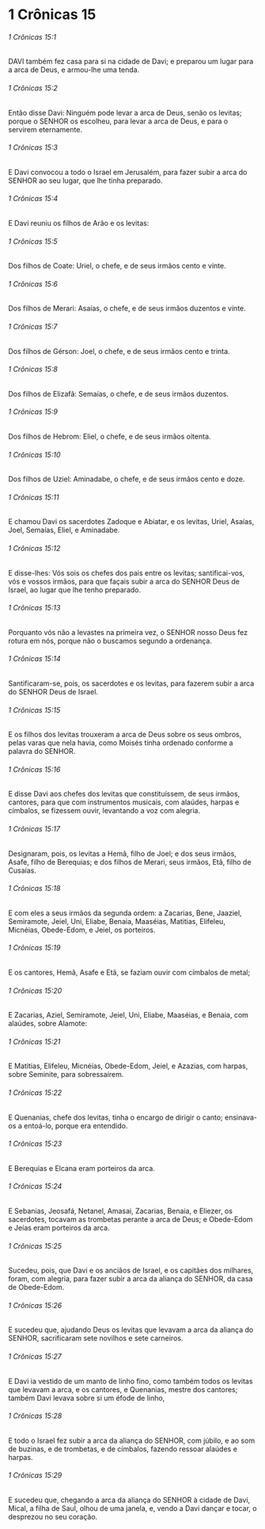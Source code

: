 # 1 Crônicas 15

###### 1 Crônicas 15:1

DAVI também fez casa para si na cidade de Davi; e preparou um lugar para a arca de Deus, e armou-lhe uma tenda.

###### 1 Crônicas 15:2

Então disse Davi: Ninguém pode levar a arca de Deus, senão os levitas; porque o SENHOR os escolheu, para levar a arca de Deus, e para o servirem eternamente.

###### 1 Crônicas 15:3

E Davi convocou a todo o Israel em Jerusalém, para fazer subir a arca do SENHOR ao seu lugar, que lhe tinha preparado.

###### 1 Crônicas 15:4

E Davi reuniu os filhos de Arão e os levitas:

###### 1 Crônicas 15:5

Dos filhos de Coate: Uriel, o chefe, e de seus irmãos cento e vinte.

###### 1 Crônicas 15:6

Dos filhos de Merari: Asaías, o chefe, e de seus irmãos duzentos e vinte.

###### 1 Crônicas 15:7

Dos filhos de Gérson: Joel, o chefe, e de seus irmãos cento e trinta.

###### 1 Crônicas 15:8

Dos filhos de Elizafã: Semaías, o chefe, e de seus irmãos duzentos.

###### 1 Crônicas 15:9

Dos filhos de Hebrom: Eliel, o chefe, e de seus irmãos oitenta.

###### 1 Crônicas 15:10

Dos filhos de Uziel: Aminadabe, o chefe, e de seus irmãos cento e doze.

###### 1 Crônicas 15:11

E chamou Davi os sacerdotes Zadoque e Abiatar, e os levitas, Uriel, Asaías, Joel, Semaías, Eliel, e Aminadabe.

###### 1 Crônicas 15:12

E disse-lhes: Vós sois os chefes dos pais entre os levitas; santificai-vos, vós e vossos irmãos, para que façais subir a arca do SENHOR Deus de Israel, ao lugar que lhe tenho preparado.

###### 1 Crônicas 15:13

Porquanto vós não a levastes na primeira vez, o SENHOR nosso Deus fez rotura em nós, porque não o buscamos segundo a ordenança.

###### 1 Crônicas 15:14

Santificaram-se, pois, os sacerdotes e os levitas, para fazerem subir a arca do SENHOR Deus de Israel.

###### 1 Crônicas 15:15

E os filhos dos levitas trouxeram a arca de Deus sobre os seus ombros, pelas varas que nela havia, como Moisés tinha ordenado conforme a palavra do SENHOR.

###### 1 Crônicas 15:16

E disse Davi aos chefes dos levitas que constituíssem, de seus irmãos, cantores, para que com instrumentos musicais, com alaúdes, harpas e címbalos, se fizessem ouvir, levantando a voz com alegria.

###### 1 Crônicas 15:17

Designaram, pois, os levitas a Hemã, filho de Joel; e dos seus irmãos, Asafe, filho de Berequias; e dos filhos de Merari, seus irmãos, Etã, filho de Cusaías.

###### 1 Crônicas 15:18

E com eles a seus irmãos da segunda ordem: a Zacarias, Bene, Jaaziel, Semiramote, Jeiel, Uni, Eliabe, Benaia, Maaséias, Matitias, Elifeleu, Micnéias, Obede-Edom, e Jeiel, os porteiros.

###### 1 Crônicas 15:19

E os cantores, Hemã, Asafe e Etã, se faziam ouvir com címbalos de metal;

###### 1 Crônicas 15:20

E Zacarias, Aziel, Semiramote, Jeiel, Uni, Eliabe, Maaséias, e Benaia, com alaúdes, sobre Alamote:

###### 1 Crônicas 15:21

E Matitias, Elifeleu, Micnéias, Obede-Edom, Jeiel, e Azazias, com harpas, sobre Seminite, para sobressaírem.

###### 1 Crônicas 15:22

E Quenanias, chefe dos levitas, tinha o encargo de dirigir o canto; ensinava-os a entoá-lo, porque era entendido.

###### 1 Crônicas 15:23

E Berequias e Elcana eram porteiros da arca.

###### 1 Crônicas 15:24

E Sebanias, Jeosafá, Netanel, Amasai, Zacarias, Benaia, e Eliezer, os sacerdotes, tocavam as trombetas perante a arca de Deus; e Obede-Edom e Jeías eram porteiros da arca.

###### 1 Crônicas 15:25

Sucedeu, pois, que Davi e os anciãos de Israel, e os capitães dos milhares, foram, com alegria, para fazer subir a arca da aliança do SENHOR, da casa de Obede-Edom.

###### 1 Crônicas 15:26

E sucedeu que, ajudando Deus os levitas que levavam a arca da aliança do SENHOR, sacrificaram sete novilhos e sete carneiros.

###### 1 Crônicas 15:27

E Davi ia vestido de um manto de linho fino, como também todos os levitas que levavam a arca, e os cantores, e Quenanias, mestre dos cantores; também Davi levava sobre si um éfode de linho,

###### 1 Crônicas 15:28

E todo o Israel fez subir a arca da aliança do SENHOR, com júbilo, e ao som de buzinas, e de trombetas, e de címbalos, fazendo ressoar alaúdes e harpas.

###### 1 Crônicas 15:29

E sucedeu que, chegando a arca da aliança do SENHOR à cidade de Davi, Mical, a filha de Saul, olhou de uma janela, e, vendo a Davi dançar e tocar, o desprezou no seu coração.


